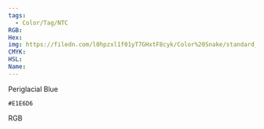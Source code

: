 ```yaml
---
tags:
  - Color/Tag/NTC
RGB:
Hex:
img: https://filedn.com/l0hpzxl1f01yT7GHxtF8cyk/Color%20Snake/standard_csv_to_svg/%23/E1E6D6.svg
CMYK:
HSL:
Name:
---
```

Periglacial Blue
```palette
#E1E6D6
```
RGB
